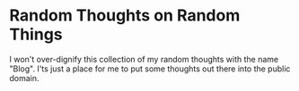 # Random Thoughts on Random Things

I won't over-dignify this collection of my random thoughts with the name
"Blog". I'ts just a place for me to put some thoughts out there into
the public domain.

